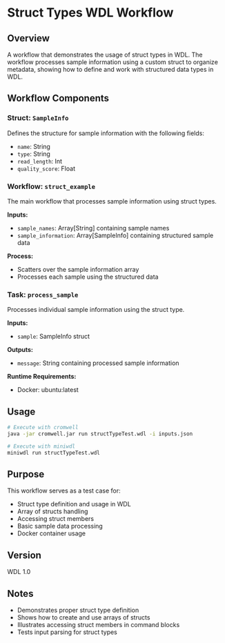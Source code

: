 # Struct Types WDL Workflow

## Overview
A workflow that demonstrates the usage of struct types in WDL. The workflow processes sample information using a custom struct to organize metadata, showing how to define and work with structured data types in WDL.

## Workflow Components

### Struct: `SampleInfo`
Defines the structure for sample information with the following fields:
- `name`: String
- `type`: String
- `read_length`: Int
- `quality_score`: Float

### Workflow: `struct_example`
The main workflow that processes sample information using struct types.

**Inputs:**
- `sample_names`: Array[String] containing sample names
- `sample_information`: Array[SampleInfo] containing structured sample data

**Process:**
- Scatters over the sample information array
- Processes each sample using the structured data

### Task: `process_sample`
Processes individual sample information using the struct type.

**Inputs:**
- `sample`: SampleInfo struct

**Outputs:**
- `message`: String containing processed sample information

**Runtime Requirements:**
- Docker: ubuntu:latest

## Usage
```bash
# Execute with cromwell
java -jar cromwell.jar run structTypeTest.wdl -i inputs.json

# Execute with miniwdl
miniwdl run structTypeTest.wdl
```

## Purpose
This workflow serves as a test case for:
- Struct type definition and usage in WDL
- Array of structs handling
- Accessing struct members
- Basic sample data processing
- Docker container usage

## Version
WDL 1.0

## Notes
- Demonstrates proper struct type definition
- Shows how to create and use arrays of structs
- Illustrates accessing struct members in command blocks
- Tests input parsing for struct types
